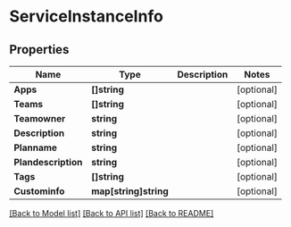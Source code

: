 # ServiceInstanceInfo

## Properties
Name | Type | Description | Notes
------------ | ------------- | ------------- | -------------
**Apps** | **[]string** |  | [optional] 
**Teams** | **[]string** |  | [optional] 
**Teamowner** | **string** |  | [optional] 
**Description** | **string** |  | [optional] 
**Planname** | **string** |  | [optional] 
**Plandescription** | **string** |  | [optional] 
**Tags** | **[]string** |  | [optional] 
**Custominfo** | **map[string]string** |  | [optional] 

[[Back to Model list]](../README.md#documentation-for-models) [[Back to API list]](../README.md#documentation-for-api-endpoints) [[Back to README]](../README.md)


